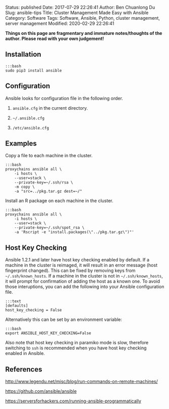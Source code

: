 Status: published
Date: 2017-07-29 22:26:41
Author: Ben Chuanlong Du
Slug: ansible-tips
Title: Cluster Management Made Easy with Ansible
Category: Software
Tags: Software, Ansible, Python, cluster management, server management
Modified: 2020-02-29 22:26:41

**Things on this page are fragmentary and immature notes/thoughts of the author. Please read with your own judgement!**


## Installation

    :::bash
    sudo pip3 install ansible

## Configuration

Ansible looks for configuration file in the following order.

1. `ansible.cfg` in the current directory.

2. `~/.ansible.cfg`

3. `/etc/ansible.cfg`

## Examples

Copy a file to each machine in the cluster.

    :::bash
    proxychains ansible all \
        -i hosts \
        --user=stack \
        --private-key=~/.ssh/rsa \
        -m copy \
        -a "src=../pkg.tar.gz dest=~/"

Install an R package on each machine in the cluster.

    :::bash
    proxychains ansible all \
        -i hosts \
        --user=stack \
        --private-key=~/.ssh/spot_rsa \
        -a 'Rscript -e "install.packages(\"../pkg.tar.gz\")"'

## Host Key Checking

Ansible 1.2.1 and later have host key checking enabled by default.
If a machine in the cluster is reimaged, 
it will result in an error message (host fingerprint changed).
This can be fixed by removing keys from `~/.ssh/known_hosts`.
If a machine in the cluster is not in `~/.ssh/known_hosts`,
it will prompt for confirmation of adding the host as a known one. 
To avoid those interuptions,
you can add the following into your Ansible configuration file.

    :::text
    [defaults]
    host_key_checking = False

Alternatively this can be set by an environment variable:

    :::bash
    export ANSIBLE_HOST_KEY_CHECKING=False

Also note that host key checking in paramiko mode is slow, 
therefore switching to `ssh` is recommended 
when you have host key checking enabled in Ansible.

## References

http://www.legendu.net/misc/blog/run-commands-on-remote-machines/

https://github.com/ansible/ansible

https://serversforhackers.com/running-ansible-programmatically

